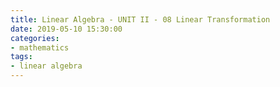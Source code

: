 ```yaml
---
title: Linear Algebra - UNIT II - 08 Linear Transformation
date: 2019-05-10 15:30:00
categories:
- mathematics
tags:
- linear algebra
---
```

